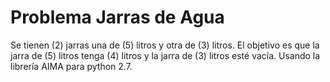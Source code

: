 # Problema Jarras de Agua
Se tienen (2) jarras una de (5) litros y otra de (3) litros. El objetivo es que la jarra de (5) litros tenga (4) litros y la jarra de (3) litros esté vacía. Usando la librería AIMA para python 2.7.
